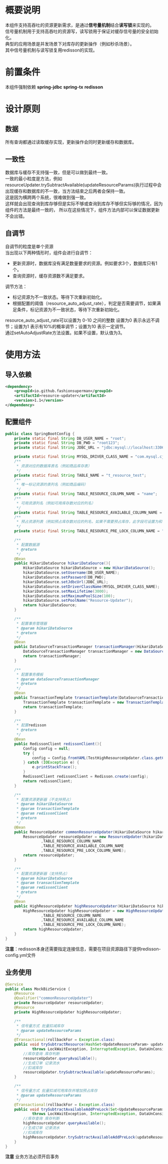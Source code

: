 # 概要说明
本组件支持高吞吐的资源更新需求，是通过**信号量机制**结合**读写锁**来实现的。<br>
信号量机制用于支持高吞吐的资源写，读写锁用于保证对缓存信号量的安全初始化。<br>
典型的应用场景是并发场景下对库存的更新操作（例如秒杀场景）。 <br>
其中信号量机制与读写锁复用redisson的实现。

# 前置条件
本组件强制依赖 **spring-jdbc** **spring-tx** **redisson**

# 设计原则
## 数据
所有查询都通过读取缓存实现，更新操作会同时更新缓存和数据库。

## 一致性
数据库与缓存不支持强一致，但是可以做到最终一致。<br>
一致的最小粒度是方法，例如resourceUpdater.trySubtractAvailable(updateResourceParams)执行过程中会出现缓存和数据库的不一致，当方法结束之后两者会保持一致。<br>
这是因为横跨两个系统，很难做到强一致。<br>
这样就会出现查询到库存够但是实际不够或查询到库存不够但实际够的情况，因为组件的方法是最终一致的， 所以在这些情况下，组件方法内部可以保证数据更新不会出错。

## 自调节
自调节的粒度是单个资源<br>
当出现以下两种情形时，组件会进行自调节：<br>
- 更新资源时，数据库没有满足数量要求的资源。例如要求3个，数据库只有1个。
- 查询资源时，缓存资源数不满足要求。

调节方法：<br>
- 标记资源为不一致状态。等待下次重新初始化。
- 根据配置的阈值（resource_auto_adjust_rate），判定是否需要调节，如果满足条件，标记资源为不一致状态，等待下次重新初始化。

resource_auto_adjust_rate可以设置为 0-10 之间的整数 设置为0 表示永远不调节；设置为1 表示有10%的概率调节；设置为10 表示一定调节。<br>
通过setAutoAdjustRate方法设置。如果不设置，默认值为3。


# 使用方法
## 导入依赖
```xml
<dependency>
    <groupId>io.github.fashionsuperman</groupId>
    <artifactId>resource-updater</artifactId>
    <version>1.1</version>
</dependency>
```
## 配置组件
```java
public class SpringBootConfig {
    private static final String DB_USER_NAME = "root";
    private static final String DB_PWD = "root123";
    private static final String JDBC_URL = "jdbc:mysql://localhost:3306/resource_test?useSSL=false&useUnicode=true&characterEncoding=utf-8&serverTimezone=GMT%2B8&tinyInt1isBit=false";

    private static final String MYSQL_DRIVER_CLASS_NAME = "com.mysql.cj.jdbc.Driver";
    /**
     * 资源对应的数据库表名（例如商品库存表）
     */
    private static final String TABLE_NAME = "t_resource_test";
    /**
     * 唯一标记资源的表列名（例如商品编码）
     */
    private static final String TABLE_RESOURCE_COLUMN_NAME = "name";
    /**
     * 可用资源列名（例如可用库存数对应的列名）
     */
    private static final String TABLE_RESOURCE_AVAILABLE_COLUMN_NAME = "available_num";
    /**
     * 预占资源列表（例如预占库存数对应的列名，如果不需要预占库存，此字段可设置为和可用资源列名相同）
     */
    private static final String TABLE_RESOURCE_PRE_LOCK_COLUMN_NAME = "pre_lock_num";

    /**
     * 配置数据源
     * @return
     */
    @Bean
    public HikariDataSource hikariDataSource(){
        HikariDataSource hikariDataSource = new HikariDataSource();
        hikariDataSource.setUsername(DB_USER_NAME);
        hikariDataSource.setPassword(DB_PWD);
        hikariDataSource.setJdbcUrl(JDBC_URL);
        hikariDataSource.setDriverClassName(MYSQL_DRIVER_CLASS_NAME);
        hikariDataSource.setMaxLifetime(3000);
        hikariDataSource.setMaximumPoolSize(100);
        hikariDataSource.setPoolName("Resource-Updater");
        return hikariDataSource;
    }

    /**
     * 配置事务管理器
     * @param hikariDataSource
     * @return
     */
    @Bean
    public DataSourceTransactionManager transactionManager(HikariDataSource hikariDataSource){
        DataSourceTransactionManager transactionManager = new DataSourceTransactionManager(hikariDataSource);
        return transactionManager;
    }

    /**
     * 配置事务模板
     * @param dataSourceTransactionManager
     * @return
     */
    @Bean
    public TransactionTemplate transactionTemplate(DataSourceTransactionManager dataSourceTransactionManager){
        TransactionTemplate transactionTemplate = new TransactionTemplate(dataSourceTransactionManager);
        return transactionTemplate;
    }

    /**
     * 配置redisson
     * @return
     */
    @Bean
    public RedissonClient redissonClient(){
        Config config = null;
        try {
            config = Config.fromYAML(TestHighResourceUpdater.class.getClassLoader().getResource("redisson-config.yml"));
        } catch (IOException e) {
            e.printStackTrace();
        }
        RedissonClient redissonClient = Redisson.create(config);
        return redissonClient;
    }

    /**
     * 配置资源更新器（不支持预占）
     * @param hikariDataSource
     * @param transactionTemplate
     * @param redissonClient
     * @return
     */
    @Bean
    public ResourceUpdater commonResourceUpdater(HikariDataSource hikariDataSource, TransactionTemplate transactionTemplate, RedissonClient redissonClient){
        ResourceUpdater resourceUpdater = new ResourceUpdater(hikariDataSource,transactionTemplate,redissonClient,TABLE_NAME
                ,TABLE_RESOURCE_COLUMN_NAME
                ,TABLE_RESOURCE_AVAILABLE_COLUMN_NAME
                ,TABLE_RESOURCE_PRE_LOCK_COLUMN_NAME);
        return resourceUpdater;
    }

    /**
     * 配置资源更新器（支持预占）
     * @param hikariDataSource
     * @param transactionTemplate
     * @param redissonClient
     * @return
     */
    @Bean
    public HighResourceUpdater highResourceUpdater(HikariDataSource hikariDataSource, TransactionTemplate transactionTemplate, RedissonClient redissonClient){
        HighResourceUpdater highResourceUpdater = new HighResourceUpdater(hikariDataSource,transactionTemplate,redissonClient,TABLE_NAME
                ,TABLE_RESOURCE_COLUMN_NAME
                ,TABLE_RESOURCE_AVAILABLE_COLUMN_NAME
                ,TABLE_RESOURCE_PRE_LOCK_COLUMN_NAME);
        return highResourceUpdater;
    }
}
```
**注意**：redisson本身还需要指定连接信息，需要在项目资源路径下提供redisson-config.yml文件
## 业务使用
```java
@Service
public class MockBizService {
    @Resource
    @Qualifier("commonResourceUpdater")
    private ResourceUpdater resourceUpdater;
    @Resource
    private HighResourceUpdater highResourceUpdater;

    /**
     * 信号量方式 批量扣减库存
     * @param updateResourceParams
     */
    @Transactional(rollbackFor = Exception.class)
    public void trySubtractResource(HashSet<UpdateResourceParam> updateResourceParams)
            throws LockWaitException, InterruptedException, DataUnConsistentException, ResourceUpdateException {
        //库存查询 库存判断
        resourceUpdater.queryAvailable();
        //生成订单 记录流水 
        //扣减库存
        resourceUpdater.trySubtractAvailable(updateResourceParams);
    }

    /**
     * 信号量方式 批量扣减可用库存并增加预占库存
     * @param updateResourceParams
     */
    @Transactional(rollbackFor = Exception.class)
    public void trySubtractAvailableAddPreLock(Set<UpdateResourceParam> updateResourceParams)
            throws LockWaitException, InterruptedException, DataUnConsistentException, ResourceUpdateException {
        //库存查询 库存判断
        highResourceUpdater.queryAvailable();
        //生成订单 记录流水 
        //扣减库存
        highResourceUpdater.trySubtractAvailableAddPreLock(updateResourceParams);
    }
}
```
**注意** 业务方法必须开启事务


